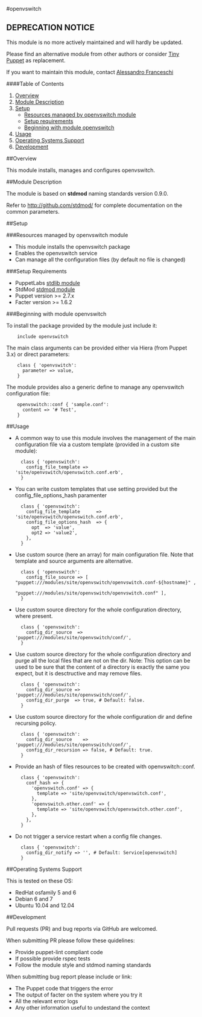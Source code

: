 #openvswitch

## DEPRECATION NOTICE
This module is no more actively maintained and will hardly be updated.

Please find an alternative module from other authors or consider [Tiny Puppet](https://github.com/example42/puppet-tp) as replacement.

If you want to maintain this module, contact [Alessandro Franceschi](https://github.com/alvagante)


####Table of Contents

1. [Overview](#overview)
2. [Module Description](#module-description)
3. [Setup](#setup)
    * [Resources managed by openvswitch module](#resources-managed-by-openvswitch-module)
    * [Setup requirements](#setup-requirements)
    * [Beginning with module openvswitch](#beginning-with-module-openvswitch)
4. [Usage](#usage)
5. [Operating Systems Support](#operating-systems-support)
6. [Development](#development)

##Overview

This module installs, manages and configures openvswitch.

##Module Description

The module is based on **stdmod** naming standards version 0.9.0.

Refer to http://github.com/stdmod/ for complete documentation on the common parameters.


##Setup

###Resources managed by openvswitch module
* This module installs the openvswitch package
* Enables the openvswitch service
* Can manage all the configuration files (by default no file is changed)

###Setup Requirements
* PuppetLabs [stdlib module](https://github.com/puppetlabs/puppetlabs-stdlib)
* StdMod [stdmod module](https://github.com/stdmod/stdmod)
* Puppet version >= 2.7.x
* Facter version >= 1.6.2

###Beginning with module openvswitch

To install the package provided by the module just include it:

        include openvswitch

The main class arguments can be provided either via Hiera (from Puppet 3.x) or direct parameters:

        class { 'openvswitch':
          parameter => value,
        }

The module provides also a generic define to manage any openvswitch configuration file:

        openvswitch::conf { 'sample.conf':
          content => '# Test',
        }


##Usage

* A common way to use this module involves the management of the main configuration file via a custom template (provided in a custom site module):

        class { 'openvswitch':
          config_file_template => 'site/openvswitch/openvswitch.conf.erb',
        }

* You can write custom templates that use setting provided but the config_file_options_hash paramenter

        class { 'openvswitch':
          config_file_template      => 'site/openvswitch/openvswitch.conf.erb',
          config_file_options_hash  => {
            opt  => 'value',
            opt2 => 'value2',
          },
        }

* Use custom source (here an array) for main configuration file. Note that template and source arguments are alternative.

        class { 'openvswitch':
          config_file_source => [ "puppet:///modules/site/openvswitch/openvswitch.conf-${hostname}" ,
                                  "puppet:///modules/site/openvswitch/openvswitch.conf" ],
        }


* Use custom source directory for the whole configuration directory, where present.

        class { 'openvswitch':
          config_dir_source  => 'puppet:///modules/site/openvswitch/conf/',
        }

* Use custom source directory for the whole configuration directory and purge all the local files that are not on the dir.
  Note: This option can be used to be sure that the content of a directory is exactly the same you expect, but it is desctructive and may remove files.

        class { 'openvswitch':
          config_dir_source => 'puppet:///modules/site/openvswitch/conf/',
          config_dir_purge  => true, # Default: false.
        }

* Use custom source directory for the whole configuration dir and define recursing policy.

        class { 'openvswitch':
          config_dir_source    => 'puppet:///modules/site/openvswitch/conf/',
          config_dir_recursion => false, # Default: true.
        }

* Provide an hash of files resources to be created with openvswitch::conf.

        class { 'openvswitch':
          conf_hash => {
            'openvswitch.conf' => {
              template => 'site/openvswitch/openvswitch.conf',
            },
            'openvswitch.other.conf' => {
              template => 'site/openvswitch/openvswitch.other.conf',
            },
          },
        }

* Do not trigger a service restart when a config file changes.

        class { 'openvswitch':
          config_dir_notify => '', # Default: Service[openvswitch]
        }


##Operating Systems Support

This is tested on these OS:
- RedHat osfamily 5 and 6
- Debian 6 and 7
- Ubuntu 10.04 and 12.04


##Development

Pull requests (PR) and bug reports via GitHub are welcomed.

When submitting PR please follow these quidelines:
- Provide puppet-lint compliant code
- If possible provide rspec tests
- Follow the module style and stdmod naming standards

When submitting bug report please include or link:
- The Puppet code that triggers the error
- The output of facter on the system where you try it
- All the relevant error logs
- Any other information useful to undestand the context
